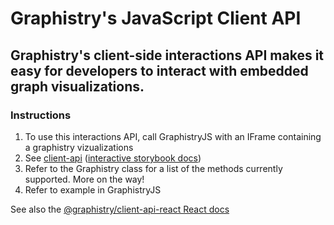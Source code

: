 # Graphistry's JavaScript Client API

## Graphistry's client-side interactions API makes it easy for developers to interact with embedded graph visualizations.

### Instructions

1. To use this interactions API, call GraphistryJS with an IFrame containing a graphistry vizualizations
1. See [client-api](projects/client-api/README.md) ([interactive storybook docs](https://graphistry.github.io/graphistry-js/?path=/story/graphistry-vanilla-js))
1. Refer to the Graphistry class for a list of the methods currently supported. More on the way!
1. Refer to example in GraphistryJS

See also the [@graphistry/client-api-react React docs](../client-api-react)